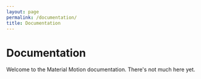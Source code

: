 ```yaml
---
layout: page
permalink: /documentation/
title: Documentation
---
```


# Documentation

Welcome to the Material Motion documentation. There's not much here yet.
